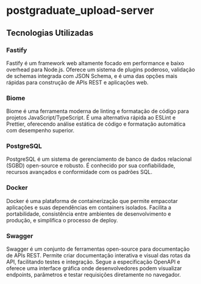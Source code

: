 # postgraduate_upload-server

## Tecnologias Utilizadas

### Fastify
Fastify é um framework web altamente focado em performance e baixo overhead para Node.js. Oferece um sistema de plugins poderoso, validação de schemas integrada com JSON Schema, e é uma das opções mais rápidas para construção de APIs REST e aplicações web.

### Biome
Biome é uma ferramenta moderna de linting e formatação de código para projetos JavaScript/TypeScript. É uma alternativa rápida ao ESLint e Prettier, oferecendo análise estática de código e formatação automática com desempenho superior.

### PostgreSQL
PostgreSQL é um sistema de gerenciamento de banco de dados relacional (SGBD) open-source e robusto. É conhecido por sua confiabilidade, recursos avançados e conformidade com os padrões SQL.

### Docker
Docker é uma plataforma de containerização que permite empacotar aplicações e suas dependências em containers isolados. Facilita a portabilidade, consistência entre ambientes de desenvolvimento e produção, e simplifica o processo de deploy.

### Swagger
Swagger é um conjunto de ferramentas open-source para documentação de APIs REST. Permite criar documentação interativa e visual das rotas da API, facilitando testes e integração. Segue a especificação OpenAPI e oferece uma interface gráfica onde desenvolvedores podem visualizar endpoints, parâmetros e testar requisições diretamente no navegador.
